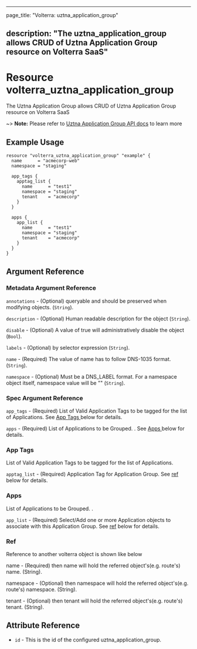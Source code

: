 ---

page_title: "Volterra: uztna_application_group"

description: "The uztna_application_group allows CRUD of Uztna Application Group resource on Volterra SaaS"
-----------------------------------------------------------------------------------------------------------

Resource volterra_uztna_application_group
=========================================

The Uztna Application Group allows CRUD of Uztna Application Group resource on Volterra SaaS

~> **Note:** Please refer to [Uztna Application Group API docs](https://docs.cloud.f5.com/docs-v2/api/uztna-application-group) to learn more

Example Usage
-------------

```hcl
resource "volterra_uztna_application_group" "example" {
  name      = "acmecorp-web"
  namespace = "staging"

  app_tags {
    apptag_list {
      name      = "test1"
      namespace = "staging"
      tenant    = "acmecorp"
    }
  }

  apps {
    app_list {
      name      = "test1"
      namespace = "staging"
      tenant    = "acmecorp"
    }
  }
}

```

Argument Reference
------------------

### Metadata Argument Reference

`annotations` - (Optional) queryable and should be preserved when modifying objects. (`String`).

`description` - (Optional) Human readable description for the object (`String`).

`disable` - (Optional) A value of true will administratively disable the object (`Bool`).

`labels` - (Optional) by selector expression (`String`).

`name` - (Required) The value of name has to follow DNS-1035 format. (`String`).

`namespace` - (Optional) Must be a DNS_LABEL format. For a namespace object itself, namespace value will be "" (`String`).

### Spec Argument Reference

`app_tags` - (Required) List of Valid Application Tags to be tagged for the list of Applications. See [App Tags ](#app-tags) below for details.

`apps` - (Required) List of Applications to be Grouped. . See [Apps ](#apps) below for details.

### App Tags

List of Valid Application Tags to be tagged for the list of Applications.

`apptag_list` - (Required) Application Tag for Application Group. See [ref](#ref) below for details.

### Apps

List of Applications to be Grouped. .

`app_list` - (Required) Select/Add one or more Application objects to associate with this Application Group. See [ref](#ref) below for details.

### Ref

Reference to another volterra object is shown like below

name - (Required) then name will hold the referred object's(e.g. route's) name. (String).

namespace - (Optional) then namespace will hold the referred object's(e.g. route's) namespace. (String).

tenant - (Optional) then tenant will hold the referred object's(e.g. route's) tenant. (String).

Attribute Reference
-------------------

-	`id` - This is the id of the configured uztna_application_group.
